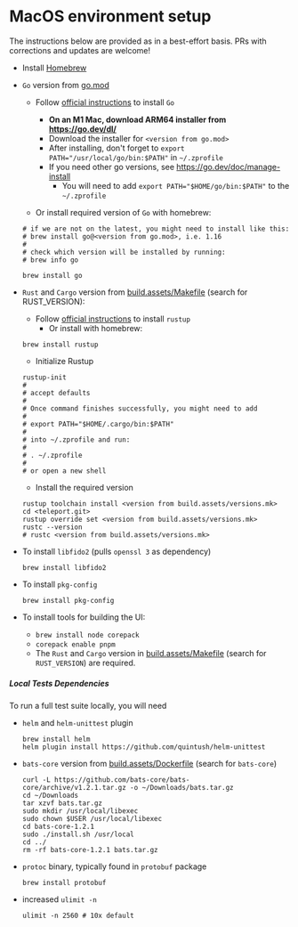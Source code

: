 # MacOS environment setup

The instructions below are provided as in a best-effort basis.
PRs with corrections and updates are welcome!

* Install [Homebrew](https://brew.sh/)
* `Go` version from
  [go.mod](https://github.com/gravitational/teleport/blob/master/go.mod#L3)

  * Follow [official instructions](https://go.dev/doc/install) to install `Go`
    * **On an M1 Mac, download ARM64 installer from https://go.dev/dl/**
    * Download the installer for `<version from go.mod>`
    * After installing, don't forget to `export PATH="/usr/local/go/bin:$PATH"` in `~/.zprofile`
    * If you need other go versions, see https://go.dev/doc/manage-install
      * You will need to add `export PATH="$HOME/go/bin:$PATH"` to the `~/.zprofile`

  * Or install required version of `Go` with homebrew:

  ```shell
  # if we are not on the latest, you might need to install like this:
  # brew install go@<version from go.mod>, i.e. 1.16
  #
  # check which version will be installed by running:
  # brew info go

  brew install go
  ````

* `Rust` and `Cargo` version from
  [build.assets/Makefile](https://github.com/gravitational/teleport/blob/master/build.assets/versions.mk#L11)
  (search for RUST_VERSION):

  * Follow [official instructions](https://www.rust-lang.org/tools/install) to install `rustup`
    * Or install with homebrew:

  ```shell
  brew install rustup
  ```

  * Initialize Rustup

  ```shell
  rustup-init
  #
  # accept defaults
  #
  # Once command finishes successfully, you might need to add
  #
  # export PATH="$HOME/.cargo/bin:$PATH"
  #
  # into ~/.zprofile and run:
  #
  # . ~/.zprofile
  #
  # or open a new shell
  ```

  * Install the required version

  ```shell
  rustup toolchain install <version from build.assets/versions.mk>
  cd <teleport.git>
  rustup override set <version from build.assets/versions.mk>
  rustc --version
  # rustc <version from build.assets/versions.mk>
  ```

* To install `libfido2` (pulls `openssl 3` as dependency)

  ```shell
  brew install libfido2
  ```

* To install `pkg-config`

  ```shell
  brew install pkg-config
  ```

* To install tools for building the UI:
  * `brew install node corepack`
  * `corepack enable pnpm`
  * The `Rust` and `Cargo` version in [build.assets/Makefile](https://github.com/gravitational/teleport/blob/master/build.assets/versions.mk#L11) (search for `RUST_VERSION`) are required.

##### Local Tests Dependencies

To run a full test suite locally, you will need

* `helm` and `helm-unittest` plugin

  ```shell
  brew install helm
  helm plugin install https://github.com/quintush/helm-unittest
  ```

* `bats-core` version from [build.assets/Dockerfile](https://github.com/gravitational/teleport/blob/master/build.assets/Dockerfile#L183) (search for `bats-core`)

  ```shell
  curl -L https://github.com/bats-core/bats-core/archive/v1.2.1.tar.gz -o ~/Downloads/bats.tar.gz
  cd ~/Downloads
  tar xzvf bats.tar.gz
  sudo mkdir /usr/local/libexec
  sudo chown $USER /usr/local/libexec
  cd bats-core-1.2.1
  sudo ./install.sh /usr/local
  cd ../
  rm -rf bats-core-1.2.1 bats.tar.gz
  ```

* `protoc` binary, typically found in `protobuf` package

  ```shell
  brew install protobuf
  ```

* increased `ulimit -n`

  ```shell
  ulimit -n 2560 # 10x default
  ```
